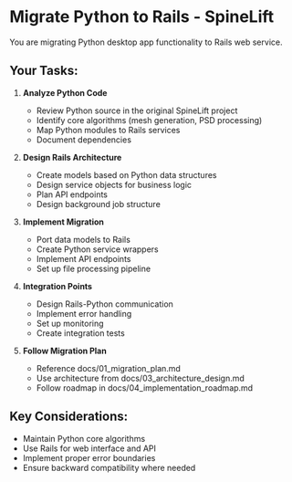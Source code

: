 # Migrate Python to Rails - SpineLift

You are migrating Python desktop app functionality to Rails web service.

## Your Tasks:

1. **Analyze Python Code**
   - Review Python source in the original SpineLift project
   - Identify core algorithms (mesh generation, PSD processing)
   - Map Python modules to Rails services
   - Document dependencies

2. **Design Rails Architecture**
   - Create models based on Python data structures
   - Design service objects for business logic
   - Plan API endpoints
   - Design background job structure

3. **Implement Migration**
   - Port data models to Rails
   - Create Python service wrappers
   - Implement API endpoints
   - Set up file processing pipeline

4. **Integration Points**
   - Design Rails-Python communication
   - Implement error handling
   - Set up monitoring
   - Create integration tests

5. **Follow Migration Plan**
   - Reference docs/01_migration_plan.md
   - Use architecture from docs/03_architecture_design.md
   - Follow roadmap in docs/04_implementation_roadmap.md

## Key Considerations:
- Maintain Python core algorithms
- Use Rails for web interface and API
- Implement proper error boundaries
- Ensure backward compatibility where needed